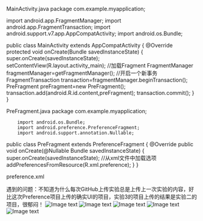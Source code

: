MainActivity.java
package com.example.myapplication;


import android.app.FragmentManager;
import android.app.FragmentTransaction;
import android.support.v7.app.AppCompatActivity;
import android.os.Bundle;

public class MainActivity extends AppCompatActivity {
    @Override
    protected void onCreate(Bundle savedInstanceState) {
        super.onCreate(savedInstanceState);
        setContentView(R.layout.activity_main);
        //加载Fragment
        FragmentManager fragmentManager=getFragmentManager();
        //开启一个新事务
        FragmentTransaction transaction=fragmentManager.beginTransaction();
        PreFragment preFragment=new PreFragment();
        transaction.add(android.R.id.content,preFragment);
        transaction.commit();
    }
}

PreFragment.java
package com.example.myapplication;


        import android.os.Bundle;
        import android.preference.PreferenceFragment;
        import android.support.annotation.Nullable;
public class PreFragment extends PreferenceFragment {
    @Override
    public void onCreate(@Nullable Bundle savedInstanceState) {
        super.onCreate(savedInstanceState);
        //从xml文件中加载选项
        addPreferencesFromResource(R.xml.preference);
    }
}

preference.xml
<?xml version="1.0" encoding="utf-8"?>
<PreferenceScreen xmlns:android="http://schemas.android.com/apk/res/android">
    <PreferenceCategory android:title="In-line preferences">
        <CheckBoxPreference
            android:key="checkbox_preference"
            android:summary="This a checkbox"
            android:title="Checkbox_preference"/>
    </PreferenceCategory>
    <PreferenceCategory android:title="Dialog-based preferences">
        <EditTextPreference
            android:dialogTitle="Enter your favorite animal"
            android:title="EditTextPreference"
            android:key="edittext_preference"
            android:summary="An example that uses an edit text dialog"/>
        <ListPreference
            android:entries="@array/options"
            android:entryValues="@array/options"
            android:dialogTitle="Choose one"
            android:summary="An example that use a list dialog"
            android:title="List prefernce"
            android:key="list_preference"/>
        <!--需要补充列表项的数据来源-->
    </PreferenceCategory>
    <PreferenceCategory android:title="Launch preferences">
        <PreferenceScreen
            android:key="screen_preference"
            android:summary="Shows another screen of preferences"
            android:title="Screen preference">
            <CheckBoxPreference
                android:key="next_scrren_checkbox_preference"
                android:summary="Preference that is on the next screen but same hierarchy"
                android:title="Toggle preference"/>
        </PreferenceScreen>
        <PreferenceScreen
            android:summary="Launches an Activity from an intent"
            android:title="Intent preference"/>
        <intent
            android:action="android.intent.action.VIEW"
            android:data="http://www.google.com"/>
    </PreferenceCategory>
    <!--设置项关联，选中父选项时，子选项才显示。使用dependency属性-->
    <PreferenceCategory android:title="Preference attributes">
        <CheckBoxPreference
            android:key="parent_checkbox_preference"
            android:summary="This is visually parent"
            android:title="Parent checkbox preference" />
        <!-- 子类的可见类型是由样式属性定义的 -->
        <CheckBoxPreference
            android:dependency="parent_checkbox_preference"
            android:key="child_checkbox_preference"
            android:summary="This is visually a child"
            android:title="Child checkbox preference" />
    </PreferenceCategory>
</PreferenceScreen>

遇到的问题：不知道为什么每次GitHub上传实验总是上传上一次实验的内容，好比这次Preference项目上传的确实UI的项目，实验3的项目上传的结果是实验二的项目，很郁闷！
![Image text](https://github.com/Ocean-Zhang-123012016180/PreferenceFragment/blob/master/image/QQ%E6%88%AA%E5%9B%BE20190505163046.png)
![Image text](https://github.com/Ocean-Zhang-123012016180/PreferenceFragment/blob/master/image/QQ%E6%88%AA%E5%9B%BE20190505163059.png)
![Image text](https://github.com/Ocean-Zhang-123012016180/PreferenceFragment/blob/master/image/QQ%E6%88%AA%E5%9B%BE20190505163109.png)
![Image text](https://github.com/Ocean-Zhang-123012016180/PreferenceFragment/blob/master/image/QQ%E6%88%AA%E5%9B%BE20190505163117.png)
![Image text](https://github.com/Ocean-Zhang-123012016180/PreferenceFragment/blob/master/image/QQ%E6%88%AA%E5%9B%BE20190505163135.png)



